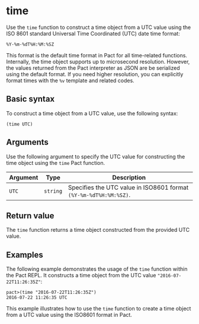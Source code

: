 # time

Use the `time` function to construct a time object from a UTC value using the ISO 8601 standard Universal Time Coordinated (UTC) date time format: 

```text
%Y-%m-%dT%H:%M:%SZ
```

This format is the default time format in Pact for all time-related functions.
Internally, the time object supports up to microsecond resolution.
However, the values returned from the Pact interpreter as JSON are be serialized using the default format. 
If you need higher resolution, you can explicitly format times with the `%v` template and related codes.

## Basic syntax

To construct a time object from a UTC value, use the following syntax:

```pact
(time UTC)
```

## Arguments

Use the following argument to specify the UTC value for constructing the time object using the `time` Pact function.

| Argument | Type | Description |
| --- | --- | --- |
| `UTC` | `string` | Specifies the UTC value in ISO8601 format `(%Y-%m-%dT%H:%M:%SZ)`. |

## Return value

The `time` function returns a time object constructed from the provided UTC value.

## Examples

The following example demonstrates the usage of the `time` function within the Pact REPL. It constructs a time object from the UTC value `"2016-07-22T11:26:35Z"`:

```pact
pact>(time "2016-07-22T11:26:35Z")
2016-07-22 11:26:35 UTC
```

This example illustrates how to use the `time` function to create a time object from a UTC value using the ISO8601 format in Pact.
